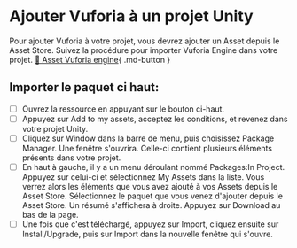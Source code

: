 # Ajouter Vuforia à un projet Unity    
Pour ajouter Vuforia à votre projet, vous devrez ajouter un Asset depuis le Asset Store. Suivez la procédure pour importer Vuforia Engine dans votre projet. 
[📁 Asset Vuforia engine](https://assetstore.unity.com/packages/templates/packs/vuforia-engine-163598){ .md-button }    

## Importer le paquet ci haut: 
- [ ] Ouvrez la ressource en appuyant sur le bouton ci-haut. 
- [ ] Appuyez sur Add to my assets, acceptez les conditions, et revenez dans votre projet Unity.
- [ ] Cliquez sur Window dans la barre de menu, puis choisissez Package Manager. Une fenêtre s'ouvrira. Celle-ci contient plusieurs éléments présents dans votre projet.
- [ ] En haut à gauche, il y a un menu déroulant nommé Packages:In Project. Appuyez sur celui-ci et sélectionnez My Assets dans la liste. Vous verrez alors les éléments que vous avez ajouté à vos Assets depuis le Asset Store. Sélectionnez le paquet que vous venez d'ajouter depuis le Asset Store. Un résumé s'affichera à droite. Appuyez sur Download au bas de la page.
- [ ] Une fois que c'est téléchargé, appuyez sur Import, cliquez ensuite sur Install/Upgrade, puis sur Import dans la nouvelle fenêtre qui s'ouvre.
